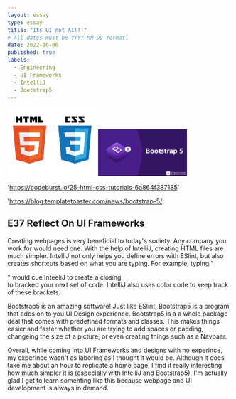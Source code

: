 ```yaml
---
layout: essay
type: essay
title: "Its UI not AI!!!"
# All dates must be YYYY-MM-DD format!
date: 2022-10-06
published: true
labels:
  - Engineering
  - UI Frameworks
  - IntelliJ
  - Bootstrap5
---
```


<div class="text-center p-4">
  <img width="200px" src="../img/HTMLCSS.png" class="img-thumbnail" >
  <img width="200px" src="../img/Bootstrap-5.webp" class="img-thumbnail" >
</div>

'https://codeburst.io/25-html-css-tutorials-6a864f387185'

'https://blog.templatetoaster.com/news/bootstrap-5/'



## E37 Reflect On UI Frameworks
Creating webpages is very beneficial to today's society. Any company you work for would need one. With the help of IntelliJ, creating HTML files are much simpler. IntelliJ not only helps you define errors with ESlint, but also creates shortcuts based on what you are typing. For example, typing "<div>" would cue InteeliJ to create a closing </div> to bracked your next set of code. IntelliJ also uses color code to keep track of these brackets.

Bootstrap5 is an amazing software! Just like ESlint, Bootstrap5 is a program that adds on to you UI Design experience. Bootstrap5 is a a whole package deal that comes with predefined formats and classes. This makes things easier and faster whether you are trying to add spaces or padding, changeing the size of a picture, or even creating things such as a Navbaar.

Overall, while coming into UI Frameworks and designs with no experince, my experince wasn't as laboring as I thought it would be. Although it does take me about an hour to replicate a home page, I find it really interesting how much simpler it is (especially with IntelliJ and Bootstrap5). I'm actually glad I get to learn somehting like this because webpage and UI development is always in demand.
